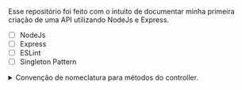 Esse repositório foi feito com o intuito de documentar minha primeira criação de uma API utilizando NodeJs e Express.

- [ ] NodeJs
- [ ] Express
- [ ] ESLint
- [ ] Singleton Pattern

<details>
<summary>
Convenção de nomeclatura para métodos do controller.
</summary>

Algumas opções de nomeação de métodos com base no verbo HTTP correspondente à ação REST que estão realizando:

- ####Para o verbo HTTP GET:

index() - para lidar com requisições HTTP GET na rota raiz do recurso
show() - para lidar com requisições HTTP GET para recuperar um recurso específico
list() - para lidar com requisições HTTP GET para recuperar uma lista de recursos
Para o verbo HTTP POST:

create() - para lidar com requisições HTTP POST para criar um novo recurso
Para o verbo HTTP PUT/PATCH:

update() - para lidar com requisições HTTP PUT/PATCH para atualizar um recurso existente


- Para o verbo HTTP DELETE:

destroy() - para lidar com requisições HTTP DELETE para deletar um recurso existente
Além disso, alguns frameworks podem oferecer opções adicionais, como por exemplo:

Para o verbo HTTP POST, em algumas convenções, o método pode ser nomeado como store() em vez de create().
Para o verbo HTTP PUT/PATCH, em algumas convenções, o método pode ser nomeado como edit() em vez de update(). Isso é comum em frameworks como Ruby on Rails, por exemplo.

</details>

